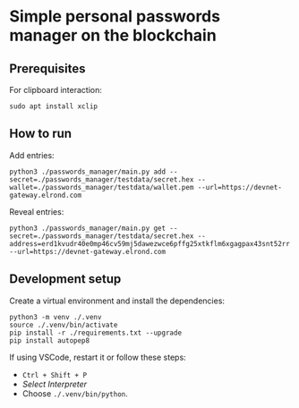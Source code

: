 # Simple personal passwords manager on the blockchain

## Prerequisites

For clipboard interaction:

```
sudo apt install xclip
```

## How to run

Add entries:

```
python3 ./passwords_manager/main.py add --secret=./passwords_manager/testdata/secret.hex --wallet=./passwords_manager/testdata/wallet.pem --url=https://devnet-gateway.elrond.com
```

Reveal entries:

```
python3 ./passwords_manager/main.py get --secret=./passwords_manager/testdata/secret.hex --address=erd1kvudr40e0mp46cv59mj5dawezwce6pffg25xtkflm6xgagpax43snt52rr --url=https://devnet-gateway.elrond.com
```

## Development setup

Create a virtual environment and install the dependencies:

```
python3 -m venv ./.venv
source ./.venv/bin/activate
pip install -r ./requirements.txt --upgrade
pip install autopep8
```

If using VSCode, restart it or follow these steps:
 - `Ctrl + Shift + P`
 - _Select Interpreter_
 - Choose `./.venv/bin/python`.
